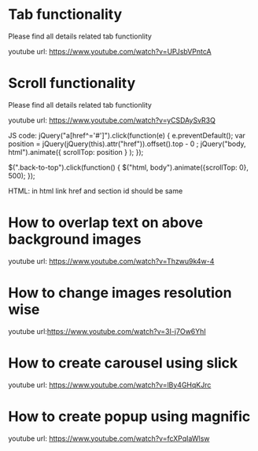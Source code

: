 # Tab functionality

Please find all details related tab functionlity

youtube url: https://www.youtube.com/watch?v=UPJsbVPntcA


# Scroll functionality

Please find all details related tab functionlity

youtube url: https://www.youtube.com/watch?v=yCSDAySvR3Q

JS code: 
jQuery("a[href^='#']").click(function(e) {
    e.preventDefault();
      var position = jQuery(jQuery(this).attr("href")).offset().top - 0 ;
    jQuery("body, html").animate({
      scrollTop: position
    } );
  });

  $(".back-to-top").click(function() {
    $("html, body").animate({scrollTop: 0}, 500);
 });
 
 HTML: in html link href and section id should be same
 

# How to overlap text on above background images

youtube url: https://www.youtube.com/watch?v=Thzwu9k4w-4


# How to change images resolution wise

youtube url:https://www.youtube.com/watch?v=3I-j7Ow6YhI


# How to create carousel using slick

youtube url: https://www.youtube.com/watch?v=lBy4GHqKJrc

# How to create popup using magnific

youtube url: https://www.youtube.com/watch?v=fcXPqIaWlsw


